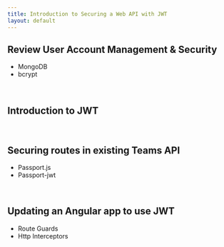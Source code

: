 ```yaml
---
title: Introduction to Securing a Web API with JWT
layout: default
---
```


## Review User Account Management & Security

* MongoDB
* bcrypt

<br>

## Introduction to JWT

<br>

## Securing routes in existing Teams API 

* Passport.js
* Passport-jwt

<br>

## Updating an Angular app to use JWT

* Route Guards
* Http Interceptors

<br>
